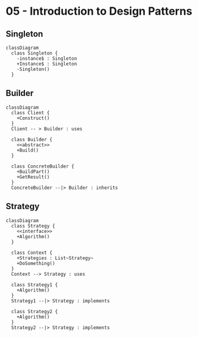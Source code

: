 # 05 - Introduction to Design Patterns

## Singleton

```mermaid
classDiagram
  class Singleton {
    -instance$ : Singleton
    +Instance$ : Singleton
    -Singleton()
  }
```

## Builder

```mermaid
classDiagram
  class Client {
    +Construct()
  }
  Client -- > Builder : uses

  class Builder {
    <<abstract>>
    +Build()
  }

  class ConcreteBuilder {
    +BuildPart()
    +GetResult()
  }
  ConcreteBuilder --|> Builder : inherits
```

## Strategy

```mermaid
classDiagram
  class Strategy {
    <<interface>>
    +Algorithm()
  }

  class Context {
    +Strategies : List~Strategy~
    +DoSomething()
  }
  Context --> Strategy : uses

  class Strategy1 {
    +Algorithm()
  }
  Strategy1 --|> Strategy : implements

  class Strategy2 {
    +Algorithm()
  }
  Strategy2 --|> Strategy : implements
```
